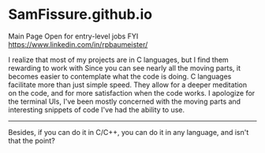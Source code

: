 # SamFissure.github.io
Main Page
Open for entry-level jobs FYI https://www.linkedin.com/in/rpbaumeister/

I realize that most of my projects are in C languages, but I find them rewarding to work with
Since you can see nearly all the moving parts, it becomes easier to contemplate what the code
is doing.  C languages facilitate more than just simple speed.  They allow for a deeper meditation
on the code, and for more satisfaction when the code works.
I apologize for the terminal UIs, I've been mostly concerned with the moving parts and 
interesting snippets of code I've had the ability to use. 

--------------------------------------------------------------------------------------
Besides, if you can do it in C/C++, you can do it in any language, and isn't that 
the point?
